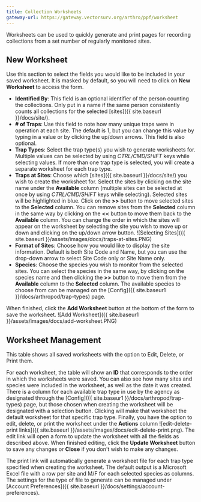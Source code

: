 ```yaml
---
title: Collection Worksheets
gateway-url: https://gateway.vectorsurv.org/arthro/ppf/worksheet
---
```


Worksheets can be used to quickly generate and print pages for recording collections from a set number of regularly monitored sites.

## New Worksheet

Use this section to select the fields you would like to be included in your saved worksheet. It is masked by default, so you will need to click on **New Worksheet** to access the form.

- **Identified By**: This field is an optional identifier of the person counting the collections. Only put in a name if the same person consistently counts all collections for the selected [sites]({{ site.baseurl }}/docs/site/).
- **# of Traps**: Use this field to note how many unique traps were in operation at each site. The default is 1, but you can change this value by typing in a value or by clicking the up/down arrows. This field is also optional.
- **Trap Types**: Select the trap type(s) you wish to generate worksheets for. Multiple values can be selected by using _CTRL/CMD/SHIFT_ keys while selecting values. If more than one trap type is selected, you will create a separate worksheet for each trap type.
- **Traps at Sites**: Choose which [sites]({{ site.baseurl }}/docs/site/) you wish to create the worksheet for. Select the sites by clicking on the site name under the **Available** column (multiple sites can be selected at once by using _CTRL/CMD/SHIFT_ keys while selecting). Selected sites will be highlighted in blue. Click on the **>>** button to move selected sites to the **Selected** column. You can remove sites from the **Selected** column in the same way by clicking on the **<<** button to move them back to the **Available** column. You can change the order in which the sites will appear on the worksheet by selecting the site you wish to move up or down and clicking on the up/down arrow button.
  ![Selecting Sites]({{ site.baseurl }}/assets/images/docs/traps-at-sites.PNG)
- **Format of Sites**: Choose how you would like to display the site information. Default is both Site Code and Name, but you can use the drop-down arrow to select Site Code only or Site Name only.
- **Species**: Choose the species you wish to monitor from the selected sites. You can select the species in the same way, by clicking on the species name and then clicking the **>>** button to move them from the **Available** column to the **Selected** column. The available species to choose from can be managed on the [Config]({{ site.baseur1 }}/docs/arthropod/trap-types) page.

When finished, click the **Add Worksheet** button at the bottom of the form to save the worksheet.
![Add Worksheet]({{ site.baseur1 }}/assets/images/docs/add-worksheet.PNG)

## Worksheet Management

This table shows all saved worksheets with the option to Edit, Delete, or Print them.

For each worksheet, the table will show an **ID** that corresponds to the order in which the worksheets were saved. You can also see how many sites and species were included in the worksheet, as well as the date it was created. There is a column for each available trap type in use by the agency as designated through the [Config]({{ site.baseur1 }}/docs/arthropod/trap-types) page, but those chosen when creating the worksheet will be designated with a selection button. Clicking will make that worksheet the default worksheet for that specific trap type. Finally, you have the option to edit, delete, or print the worksheet under the **Actions** column ![edit-delete-print links]({{ site.baseurl }}/assets/images/docs/edit-delete-print.png). The edit link will open a form to update the worksheet with all the fields as described above. When finished editing, click the **Update Worksheet** button to save any changes or **Close** if you don't wish to make any changes.

The print link will automatically generate a worksheet file for each trap type specified when creating the worksheet. The default output is a Microsoft Excel file with a row per site and M/F for each selected species as columns. The settings for the type of file to generate can be managed under [Account Preferences]({{ site.baseurl }}/docs/settings/account-preferences).
